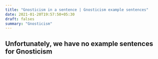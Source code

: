 ```yaml
---
title: "Gnosticism in a sentence | Gnosticism example sentences"
date: 2021-01-20T19:57:50+05:30
draft: falses
summary: "Gnosticism"
---
```

## Unfortunately, we have no example sentences for Gnosticism                 
